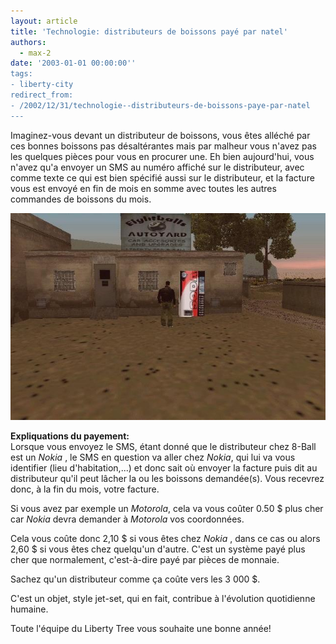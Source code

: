 ```yaml
---
layout: article
title: 'Technologie: distributeurs de boissons payé par natel'
authors:
  - max-2
date: '2003-01-01 00:00:00''
tags:
- liberty-city
redirect_from:
- /2002/12/31/technologie--distributeurs-de-boissons-paye-par-natel
---
```


Imaginez-vous devant un distributeur de boissons, vous êtes alléché par ces bonnes boissons pas désaltérantes mais par malheur vous n'avez pas les quelques pièces pour vous en procurer une. Eh bien aujourd'hui, vous n'avez qu'a envoyer un SMS au numéro affiché sur le distributeur, avec comme texte ce qui est bien spécifié aussi sur le distributeur, et la facture vous est envoyé en fin de mois en somme avec toutes les autres commandes de boissons du mois.

![](/content/images/v1/user20/distributeur.jpg)

**Expliquations du payement:**  
Lorsque vous envoyez le SMS, étant donné que le distributeur chez 8-Ball est un _Nokia_ , le SMS en question va aller chez _Nokia_, qui lui va vous identifier (lieu d'habitation,...) et donc sait où envoyer la facture puis dit au distributeur qu'il peut lâcher la ou les boissons demandée(s). Vous recevrez donc, à la fin du mois, votre facture.

Si vous avez par exemple un _Motorola_, cela va vous coûter 0.50 $ plus cher car _Nokia_ devra demander à _Motorola_ vos coordonnées.

Cela vous coûte donc 2,10 $ si vous êtes chez _Nokia_ , dans ce cas ou alors 2,60 $ si vous êtes chez quelqu'un d'autre. C'est un système payé plus cher que normalement, c'est-à-dire payé par pièces de monnaie.

Sachez qu'un distributeur comme ça coûte vers les 3 000 $.

C'est un objet, style jet-set, qui en fait, contribue à l'évolution quotidienne humaine.

Toute l'équipe du Liberty Tree vous souhaite une bonne année!